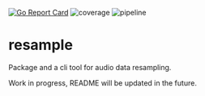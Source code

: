 [![Go Report Card](https://goreportcard.com/badge/gitlab.com/gunter-go/resample)](https://goreportcard.com/report/gitlab.com/gunter-go/resample)
![coverage](https://gitlab.com/gunter-go/resample/badges/main/coverage.svg)
![pipeline](https://gitlab.com/gunter-go/resample/badges/main/pipeline.svg
)

# resample
Package and a cli tool for audio data resampling.

Work in progress, README will be updated in the future.